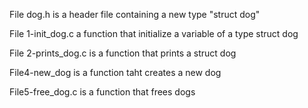 File dog.h is a header file containing a new type "struct dog"

File 1-init_dog.c a function that initialize a variable of a type struct dog

File 2-prints_dog.c is a function that prints a struct dog

File4-new_dog is a function taht creates a new dog

File5-free_dog.c is a function that frees dogs
